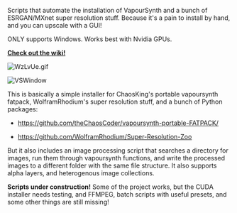 Scripts that automate the installation of VapourSynth and a bunch of ESRGAN/MXnet super resolution stuff. Because it's a pain to install by hand, and you can upscale with a GUI!

ONLY supports Windows. Works best with Nvidia GPUs. 

**[Check out the wiki!](https://github.com/AlphaAtlas/VapourSynth-Super-Resolution-Helper/wiki)**

![WzLvUe.gif](https://i.lensdump.com/i/WzLvUe.gif)

![VSWindow](https://raw.githubusercontent.com/AlphaAtlas/VSSH-Wiki-Images/master/images/VSWindow.JPG)

This is basically a simple installer for ChaosKing's portable vapoursynth fatpack, WolframRhodium's super resolution stuff, and a bunch of Python packages:

* https://github.com/theChaosCoder/vapoursynth-portable-FATPACK/

* https://github.com/WolframRhodium/Super-Resolution-Zoo

But it also includes an image processing script that searches a directory for images, run them through vapoursynth functions, and write the processed images to a different folder with the same file structure. It also supports alpha layers, and heterogenous image collections.  

**Scripts under construction!** Some of the project works, but the CUDA installer needs testing, and FFMPEG, batch scripts with useful presets, and some other things are still missing!


